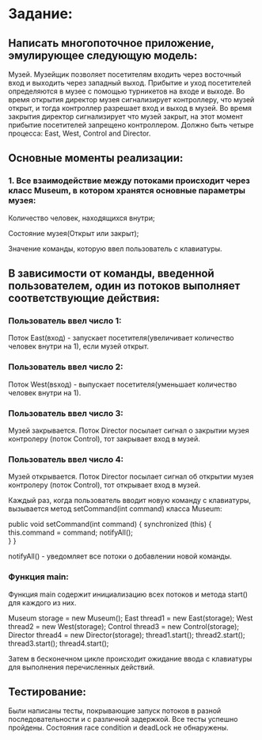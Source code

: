 # Задание:

## Написать многопоточное приложение, эмулирующее следующую модель:

Музей. Музейщик позволяет посетителям входить через восточный вход и выходить через западный выход. Прибытие и уход посетителей определяются в музее с помощью турникетов на входе и выходе. Во время открытия директор музея сигнализирует контроллеру, что музей открыт, и тогда контроллер разрешает вход и выход в музей. Во время закрытия директор сигнализирует что музей закрыт, на этот момент прибытие посетителей запрещено контроллером. Должно быть четыре процесса: East, West, Control and Director.

## Основные моменты реализации: 

### 1. Все взаимодействие между потоками происходит через класс Museum, в котором хранятся основные параметры музея:

Количество человек, находящихся внутри;

Состояние музея(Открыт или закрыт);

Значение команды, которую ввел пользователь с клавиатуры.

## В зависимости от команды, введенной пользователем, один из потоков выполняет соответствующие действия:

### Пользователь ввел число 1:

Поток East(вход) - запускает посетителя(увеличивает количество человек внутри на 1), если музей открыт.


### Пользователь ввел число 2:

Поток West(вsход) - выпускает посетителя(уменьшает количество человек внутри на 1).

### Пользователь ввел число 3:

Музей закрывается. Поток Director посылает сигнал о закрытии музея контролеру (поток Control), тот закрывает вход в музей.

### Пользователь ввел число 4:

Музей открывается. Поток Director посылает сигнал об открытии музея контролеру (поток Control), тот открывает вход в музей.

Каждый раз, когда пользователь вводит новую команду с клавиатуры, вызывается метод setCommand(int command) класса Museum:

 public void setCommand(int command) {
        synchronized (this) {                      
            this.command = command;
            notifyAll();                          
        }
    }

notifyAll() - уведомляет все потоки о добавлении новой команды.


### Функция main:

Функция main содержит инициализацию всех потоков и метода start() для каждого из них. 

  Museum storage = new Museum();
        East thread1 = new East(storage);
        West thread2 = new West(storage);
        Control thread3 = new Control(storage);
        Director thread4 = new Director(storage);
        thread1.start();
        thread2.start();
        thread3.start();
        thread4.start();

Затем в бесконечном цикле происходит ожидание ввода с клавиатуры для выполнения перечисленных действий.

## Тестирование:

Были написаны тесты, покрывающие запуск потоков в разной последовательности и с различной задержкой. Все тесты успешно пройдены. Состояния race condition и deadLock не обнаружены.

